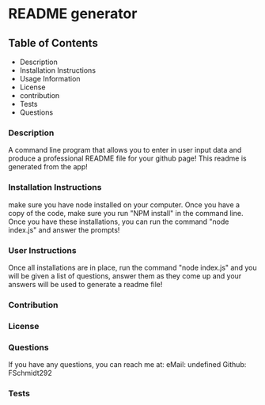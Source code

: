 # README generator
  
  ## Table of Contents
  - Description
  - Installation Instructions
  - Usage Information
  - License
  - contribution
  - Tests
  - Questions
  
  ### Description 
  A command line program that allows you to enter in user input data and produce a professional README file for your github page! This readme is generated from the app!

  ### Installation Instructions
  make sure you have node installed on your computer. Once you have a copy of the code, make sure you run "NPM install" in the command line. Once you have these installations, you can run the command "node index.js" and answer the prompts!

  ### User Instructions
  Once all installations are in place, run the command "node index.js" and you will be given a list of questions, answer them as they come up and your answers will be used to generate a readme file!

  ### Contribution
  

  ### License
  

  ### Questions
  If you have any questions, you can reach me at:
  eMail: undefined
  Github: FSchmidt292

  ### Tests
  

